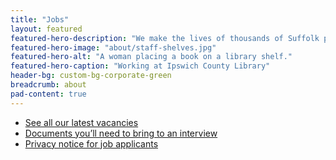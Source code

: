 ```yaml
---
title: "Jobs"
layout: featured
featured-hero-description: "We make the lives of thousands of Suffolk people better by providing safe, fun and inspiring spaces and services. Join a modern, forward-thinking library service."
featured-hero-image: "about/staff-shelves.jpg"
featured-hero-alt: "A woman placing a book on a library shelf."
featured-hero-caption: "Working at Ipswich County Library"
header-bg: custom-bg-corporate-green
breadcrumb: about
pad-content: true
---
```


<ul>

  <li><a href="https://suflili.webitrent.com/suflili_webrecruitment/wrd/run/ETREC106GF.display_srch_all?WVID=1615311MQe" class="blue">See all our latest vacancies</a></li>
  <li><a href="/about/jobs/verification-of-identity/" class="blue">Documents you’ll need to bring to an interview</a></li>
  <li><a href="/about/jobs/privacy-notice-for-job-applicants/" class="blue">Privacy notice for job applicants</a></li>

</ul>
